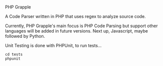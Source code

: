 PHP Grapple

A Code Parser written in PHP that uses regex to analyze source code.

Currently, PHP Grapple's main focus is PHP Code Parsing but support other languages
will be added in future versions.  Next up, Javascript, maybe followed by Python.

Unit Testing is done with PHPUnit, to run tests...

    cd tests
    phpunit
